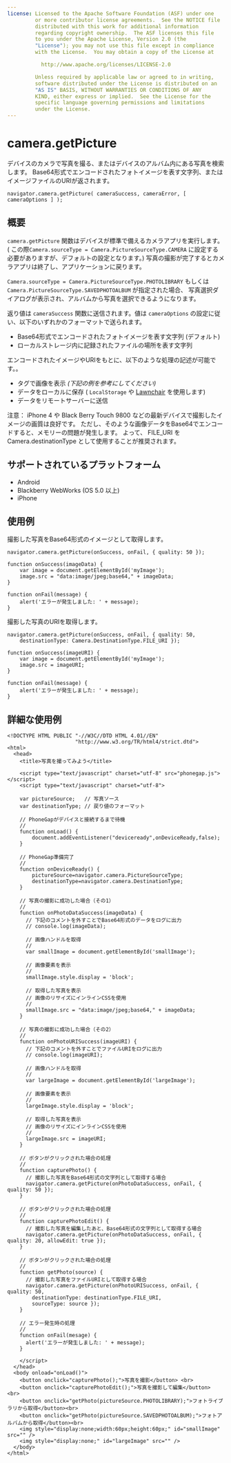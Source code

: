 ```yaml
---
license: Licensed to the Apache Software Foundation (ASF) under one
         or more contributor license agreements.  See the NOTICE file
         distributed with this work for additional information
         regarding copyright ownership.  The ASF licenses this file
         to you under the Apache License, Version 2.0 (the
         "License"); you may not use this file except in compliance
         with the License.  You may obtain a copy of the License at

           http://www.apache.org/licenses/LICENSE-2.0

         Unless required by applicable law or agreed to in writing,
         software distributed under the License is distributed on an
         "AS IS" BASIS, WITHOUT WARRANTIES OR CONDITIONS OF ANY
         KIND, either express or implied.  See the License for the
         specific language governing permissions and limitations
         under the License.
---
```


camera.getPicture
=================

デバイスのカメラで写真を撮る、またはデバイスのアルバム内にある写真を検索します。
Base64形式でエンコードされたフォトイメージを表す文字列、またはイメージファイルのURIが返されます。

    navigator.camera.getPicture( cameraSuccess, cameraError, [ cameraOptions ] );

概要
-----------

`camera.getPicture` 関数はデバイスが標準で備えるカメラアプリを実行します。
( この際`Camera.sourceType = Camera.PictureSourceType.CAMERA` に設定する必要がありますが、デフォルトの設定となります。) 
写真の撮影が完了するとカメラアプリは終了し、アプリケーションに戻ります。

 `Camera.sourceType = Camera.PictureSourceType.PHOTOLIBRARY` もしくは 
 `Camera.PictureSourceType.SAVEDPHOTOALBUM` が指定された場合、
 写真選択ダイアログが表示され、アルバムから写真を選択できるようになります。

返り値は `cameraSuccess` 関数に送信されます。値は `cameraOptions` の設定に従い、以下のいずれかのフォーマットで送られます。

- Base64形式でエンコードされたフォトイメージを表す文字列 (デフォルト)
- ローカルストレージ内に記録されたファイルの場所を表す文字列

エンコードされたイメージやURIをもとに、以下のような処理の記述が可能です。。

- <img>タグで画像を表示 _(下記の例を参考にしてください)_
- データをローカルに保存 ( `LocalStorage` や [Lawnchair](http://brianleroux.github.com/lawnchair/) を使用します)
- データをリモートサーバーに送信

注意： iPhone 4 や Black Berry Touch 9800 などの最新デバイスで撮影したイメージの画質は良好です。
ただし、そのような画像データをBase64でエンコードすると、メモリーの問題が発生します。
よって、 FILE_URI を Camera.destinationType として使用することが推奨されます。

サポートされているプラットフォーム
-------------------

- Android
- Blackberry WebWorks (OS 5.0 以上)
- iPhone

使用例
-------------

撮影した写真をBase64形式のイメージとして取得します。

    navigator.camera.getPicture(onSuccess, onFail, { quality: 50 }); 

    function onSuccess(imageData) {
        var image = document.getElementById('myImage');
        image.src = "data:image/jpeg;base64," + imageData;
    }

    function onFail(message) {
        alert('エラーが発生しました: ' + message);
    }

撮影した写真のURIを取得します。

    navigator.camera.getPicture(onSuccess, onFail, { quality: 50, 
        destinationType: Camera.DestinationType.FILE_URI }); 

    function onSuccess(imageURI) {
        var image = document.getElementById('myImage');
        image.src = imageURI;
    }

    function onFail(message) {
        alert('エラーが発生しました: ' + message);
    }


詳細な使用例
------------

    <!DOCTYPE HTML PUBLIC "-//W3C//DTD HTML 4.01//EN"
                          "http://www.w3.org/TR/html4/strict.dtd">
    <html>
      <head>
        <title>写真を撮ってみよう</title>

        <script type="text/javascript" charset="utf-8" src="phonegap.js"></script>
        <script type="text/javascript" charset="utf-8">

        var pictureSource;   // 写真ソース
        var destinationType; // 戻り値のフォーマット
        
        // PhoneGapがデバイスと接続するまで待機
        //
        function onLoad() {
            document.addEventListener("deviceready",onDeviceReady,false);
        }
    
        // PhoneGap準備完了
        //
        function onDeviceReady() {
            pictureSource=navigator.camera.PictureSourceType;
            destinationType=navigator.camera.DestinationType;
        }

        // 写真の撮影に成功した場合（その1）
        //
        function onPhotoDataSuccess(imageData) {
          // 下記のコメントを外すことでBase64形式のデータをログに出力
          // console.log(imageData);
      
          // 画像ハンドルを取得
          //
          var smallImage = document.getElementById('smallImage');
      
          // 画像要素を表示
          //
          smallImage.style.display = 'block';
      
          // 取得した写真を表示
          // 画像のリサイズにインラインCSSを使用
          //
          smallImage.src = "data:image/jpeg;base64," + imageData;
        }

        // 写真の撮影に成功した場合（その2）
        //
        function onPhotoURISuccess(imageURI) {
          // 下記のコメントを外すことでファイルURIをログに出力
          // console.log(imageURI);
      
          // 画像ハンドルを取得
          //
          var largeImage = document.getElementById('largeImage');
      
          // 画像要素を表示
          //
          largeImage.style.display = 'block';
      
          // 取得した写真を表示
          // 画像のリサイズにインラインCSSを使用
          //
          largeImage.src = imageURI;
        }

        // ボタンがクリックされた場合の処理
        //
        function capturePhoto() {
          // 撮影した写真をBase64形式の文字列として取得する場合
          navigator.camera.getPicture(onPhotoDataSuccess, onFail, { quality: 50 });
        }

        // ボタンがクリックされた場合の処理
        //
        function capturePhotoEdit() {
          // 撮影した写真を編集したあと、Base64形式の文字列として取得する場合
          navigator.camera.getPicture(onPhotoDataSuccess, onFail, { quality: 20, allowEdit: true }); 
        }
    
        // ボタンがクリックされた場合の処理
        //
        function getPhoto(source) {
          // 撮影した写真をファイルURIとして取得する場合
          navigator.camera.getPicture(onPhotoURISuccess, onFail, { quality: 50, 
            destinationType: destinationType.FILE_URI,
            sourceType: source });
        }

        // エラー発生時の処理
        // 
        function onFail(mesage) {
          alert('エラーが発生しました: ' + message);
        }

        </script>
      </head>
      <body onload="onLoad()">
        <button onclick="capturePhoto();">写真を撮影</button> <br>
        <button onclick="capturePhotoEdit();">写真を撮影して編集</button> <br>
        <button onclick="getPhoto(pictureSource.PHOTOLIBRARY);">フォトライブラリから取得</button><br>
        <button onclick="getPhoto(pictureSource.SAVEDPHOTOALBUM);">フォトアルバムから取得</button><br>
        <img style="display:none;width:60px;height:60px;" id="smallImage" src="" />
        <img style="display:none;" id="largeImage" src="" />
      </body>
    </html>